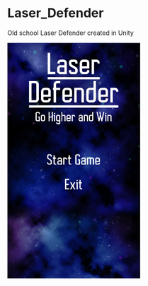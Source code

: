# Laser_Defender

<p>Old school Laser Defender created in Unity</p>
<img src="laser_defender_menu.jpg" width="300"></img>
